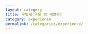 ```yaml
---
layout: category
title: 우밖개(우물 밖 개발자)
category: experience
permalink: /categories/experience/
---
```


